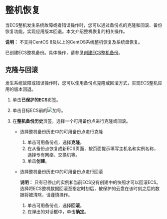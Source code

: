 # 整机恢复

当ECS整机发生系统故障或者错误操作时，您可以通过备份点的克隆和回滚、备份恢复功能，实现应用版本回退。本文介绍整机恢复的相关操作。

**说明：** 不支持CentOS 8及以上的CentOS系统整机恢复及系统盘恢复。

已创建ECS整机备份。具体操作，请参见[创建ECS整机备份](/intl.zh-CN/ECS备份教程/ECS整机备份/创建ECS整机备份.md)。

## 克隆与回滚

发生系统故障或错误操作时，您可以使用备份点克隆或回滚方式，实现ECS整机应用的版本回退。

1.  单击**已保护的ECS**页签。

2.  单击目标ECS前的![加号](https://static-aliyun-doc.oss-accelerate.aliyuncs.com/assets/img/zh-CN/6836807161/p258807.png)。

3.  在**整机备份历史**页签，选择一个可用备份点进行克隆或回滚。

    -   选择整机备份历史中的可用备份点进行克隆
        1.  单击可用备份点，选择**克隆**。
        2.  在从备份点恢复成新ECS页面，按页面提示填写主机名和实例名称，选择专有网络、交换机等。
        3.  单击**创建**。
    -   选择整机备份历史中的可用备份点进行回滚

        **说明：** 只有已停止的实例和当前ECS没有创建中的快照才可以回滚ECS。选择将ECS整机数据回滚至指定时刻后，被保护的云盘在该时刻之后的数据将被清除，请谨慎操作。

        1.  单击可用备份点，选择**回滚**。
        2.  在弹出的对话框中，单击**确定**。

